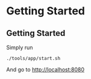 # Getting Started

## Getting Started

Simply run

```text
./tools/app/start.sh
```

And go to [http://localhost:8080](./)

